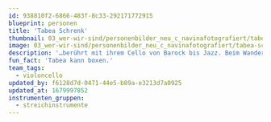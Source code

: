 ```yaml
---
id: 938810f2-6866-483f-8c33-292171772915
blueprint: personen
title: 'Tabea Schrenk'
thumbnail: 03_wer-wir-sind/personenbilder_neu_c_navinafotografiert/tabea-schrenk_(c)_navinafotografiert-3409-b.jpg
image: 03_wer-wir-sind/personenbilder_neu_c_navinafotografiert/tabea-schrenk_(c)_navinafotografiert-3409-b.jpg
description: '…berührt mit ihrem Cello von Barock bis Jazz. Beim Wandern zwischen den Stilen gibt sie im Moment des Spielens jedem Ton ihre eigene Färbung.'
fun_fact: 'Tabea kann boxen.'
team_tags:
  - violoncello
updated_by: f6128d7d-0471-44e5-b89a-e3213d7a0925
updated_at: 1679997852
instrumenten_gruppen:
  - streichinstrumente
---
```

